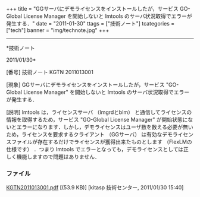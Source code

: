 ﻿+++
title = "GGサーバにデモライセンスをインストールしたが，サービス GO-Global License Manager を開始しないと lmtools のサーバ状況取得でエラーが発生する．"
date = "2011-01-30"
ttags = ["技術ノート"]
tcategories = ["tech"]
banner = "img/technote.jpg"
+++

-----------------------------------------------------------------------------------------------------------------------------

*技術ノート

2011/01/30*


[番号]
技術ノート KGTN 2011013001

[現象]
GGサーバにデモライセンスをインストールしたが，サービス "GO-Global
License Manager" を開始しないと lmtools
のサーバ状況取得でエラーが発生する．

[説明]
lmtools は，ライセンスサーバ （lmgrdとblm）
と通信してライセンスの情報を取得するため，サービス "GO-Global License
Manager"
が開始状態にないとエラーになります．しかし，デモライセンスはユーザ数を数える必要が無いため，ライセンスを要求するクライアント
（GGサーバ）
は有効なデモライセンスファイルが存在するだけでライセンスが獲得出来たものとします
（FlexLMの仕様です） ．つまり lmtools
でエラーとなっても，デモライセンスとしては正しく機能しますので問題はありません．


### ファイル





[KGTN2011013001.pdf](http://techreport.kitasp.net/attachments/download/458/KGTN2011013001.pdf)
 [(53.9 KB)] [kitasp 技術センター, 2011/01/30
15:40]
